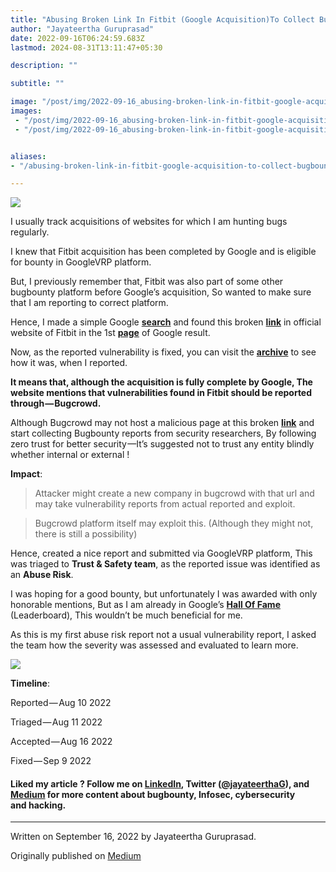 ```yaml
---
title: "Abusing Broken Link In Fitbit (Google Acquisition)To Collect BugBounty Reports On Behalf Of Google !"
author: "Jayateertha Guruprasad"
date: 2022-09-16T06:24:59.683Z
lastmod: 2024-08-31T13:11:47+05:30

description: ""

subtitle: ""

image: "/post/img/2022-09-16_abusing-broken-link-in-fitbit-google-acquisitionto-collect-bugbounty-reports-on-behalf-of-google_0.png" 
images:
 - "/post/img/2022-09-16_abusing-broken-link-in-fitbit-google-acquisitionto-collect-bugbounty-reports-on-behalf-of-google_0.png"
 - "/post/img/2022-09-16_abusing-broken-link-in-fitbit-google-acquisitionto-collect-bugbounty-reports-on-behalf-of-google_1.jpeg"


aliases:
- "/abusing-broken-link-in-fitbit-google-acquisition-to-collect-bugbounty-reports-on-behalf-of-google-5885a556eb7c"

---
```


![](/post/img/2022-09-16_abusing-broken-link-in-fitbit-google-acquisitionto-collect-bugbounty-reports-on-behalf-of-google_0.png#layoutTextWidth)

I usually track acquisitions of websites for which I am hunting bugs regularly.

I knew that Fitbit acquisition has been completed by Google and is eligible for bounty in GoogleVRP platform.

But, I previously remember that, Fitbit was also part of some other bugbounty platform before Google’s acquisition, So wanted to make sure that I am reporting to correct platform.

Hence, I made a simple Google [**search**](https://www.google.com/search?q=fitbit+bugbounty) and found this broken [**link**](https://bugcrowd.com/fitbit) in official website of Fitbit in the 1st [**page**](https://help.fitbit.com/articles/en_US/Help_article/1758.htm) of Google result.

Now, as the reported vulnerability is fixed, you can visit the [**archive**](https://web.archive.org/web/20220320194903/https://help.fitbit.com/articles/en_US/Help_article/1758.htm) to see how it was, when I reported.

**It means that, although the acquisition is fully complete by Google, The website mentions that vulnerabilities found in Fitbit should be reported through — Bugcrowd.**

Although Bugcrowd may not host a malicious page at this broken [**link**](https://bugcrowd.com/fitbit) and start collecting Bugbounty reports from security researchers, By following zero trust for better security —It’s suggested not to trust any entity blindly whether internal or external !

**Impact**:

> Attacker might create a new company in bugcrowd with that url and may take vulnerability reports from actual reported and exploit.

> Bugcrowd platform itself may exploit this. (Although they might not, there is still a possibility)

Hence, created a nice report and submitted via GoogleVRP platform, This was triaged to **Trust & Safety team**, as the reported issue was identified as an **Abuse Risk**.

I was hoping for a good bounty, but unfortunately I was awarded with only honorable mentions, But as I am already in Google’s [**Hall Of Fame**](https://bughunters.google.com/profile/46aa4887-b189-4d69-bda2-8f2f5fc569be) (Leaderboard), This wouldn’t be much beneficial for me.

As this is my first abuse risk report not a usual vulnerability report, I asked the team how the severity was assessed and evaluated to learn more.

![](/post/img/2022-09-16_abusing-broken-link-in-fitbit-google-acquisitionto-collect-bugbounty-reports-on-behalf-of-google_1.jpeg#layoutTextWidth)

**Timeline**:

Reported — Aug 10 2022

Triaged — Aug 11 2022

Accepted — Aug 16 2022

Fixed — Sep 9 2022

#### **Liked my article ? Follow me on** [**LinkedIn**](https://www.linkedin.com/in/jayateerthag/)**, Twitter (**[**@jayateerthaG**](https://twitter.com/jayateerthag)**), and **[**Medium**](https://jayateerthag.medium.com/)** for more content about bugbounty, Infosec, cybersecurity and hacking.**


* * *
Written on September 16, 2022 by Jayateertha Guruprasad.

Originally published on [Medium](https://medium.com/@jayateerthag/abusing-broken-link-in-fitbit-google-acquisition-to-collect-bugbounty-reports-on-behalf-of-google-5885a556eb7c)
